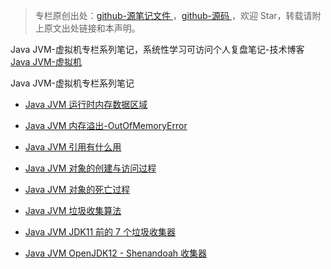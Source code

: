 > 专栏原创出处：[github-源笔记文件 ](https://github.com/GourdErwa/review-notes/tree/master/language/java-jvm) ，[github-源码 ](https://github.com/GourdErwa/java-advanced/tree/master/java-jvm)，欢迎 Star，转载请附上原文出处链接和本声明。

Java JVM-虚拟机专栏系列笔记，系统性学习可访问个人复盘笔记-技术博客 [Java JVM-虚拟机 ](https://review-notes.top/language/java-jvm/)


Java JVM-虚拟机专栏系列笔记

- [Java JVM 运行时内存数据区域](https://gourderwa.blog.csdn.net/article/details/103822458)

- [Java JVM 内存溢出-OutOfMemoryError](https://gourderwa.blog.csdn.net/article/details/103842824)

- [Java JVM 引用有什么用](https://gourderwa.blog.csdn.net/article/details/103837418)

- [Java JVM 对象的创建与访问过程](https://gourderwa.blog.csdn.net/article/details/103828111)

- [Java JVM 对象的死亡过程](https://gourderwa.blog.csdn.net/article/details/103837408)

- [Java JVM 垃圾收集算法](https://gourderwa.blog.csdn.net/article/details/103843891)

- [Java JVM JDK11 前的 7 个垃圾收集器](https://gourderwa.blog.csdn.net/article/details/103846592)

- [Java JVM OpenJDK12 - Shenandoah 收集器](https://gourderwa.blog.csdn.net/article/details/103879021)